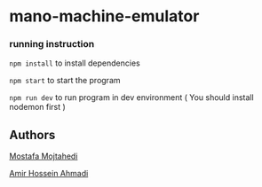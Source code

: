 # mano-machine-emulator

### running instruction

`npm install` to install dependencies

`npm start` to start the program

`npm run dev` to run program in dev environment ( You should install nodemon first )

## Authors
[Mostafa Mojtahedi](https://github.com/mostafa1647)


[Amir Hossein Ahmadi](https://github.com/amir7d0)
